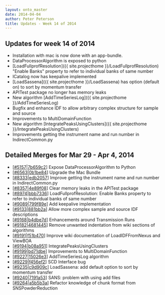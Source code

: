 ```yaml
---
layout: onto_master
date: 2014-04-04
author: Peter Peterson
title: Updates - Week 14 of 2014
---
```

Updates for week 14 of 2014
---------------------------
* Installation with mac is now done with an app-bundle.
* DataProcessorAlgorithm is exposed to python
* [LoadFullprofResolution]({{ site.projecthome }}/LoadFullprofResolution) "Enable Banks" property to refer to individual banks of same number
* ICatalog now has keepalive implemented
* [LoadSassena]({{ site.projecthome }}/LoadSassena) has option (default on) to sort by momentum transfer
* APITest package no longer has memory leaks
* New algorithm [AddTimeSeriesLog]({{ site.projecthome }}/AddTimeSeriesLog)
* Bugfix and enhance IDF to allow arbitrary complex structure for sample and source
* Improvements to MultiDomainFunction
* New algorithm [IntegratePeaksUsingClusters]({{ site.projecthome }}/IntegratePeaksUsingClusters)
* Improvements getting the instrument name and run number in IndirectCommon.py

Detailed Merges for Mar 29 - Apr 4, 2014
----------------------------------------
* \[[#5157](http://trac.mantidproject.org/mantid/ticket/5157)\|[7b659c2](https://github.com/mantidproject/mantid/commit/7b659c2c8e14224822762851e8f15a584c5c7026)\] Expose DataProcessorAlgorithm to Python
* \[[#6563](http://trac.mantidproject.org/mantid/ticket/6563)\|[0b1be84](https://github.com/mantidproject/mantid/commit/0b1be84d5f618be1f937f4e3f2046300e3d31c52)\] Upgrade the Mac Bundle
* \[[#8333](http://trac.mantidproject.org/mantid/ticket/8333)\|[edb2057](https://github.com/mantidproject/mantid/commit/edb20577bf5e3fb766b69f875573feb8de61c8c5)\] Improve getting the instrument name and run number in IndirectCommon.py
* \[[#8357](http://trac.mantidproject.org/mantid/ticket/8357)\|[4e89f08](https://github.com/mantidproject/mantid/commit/4e89f08a33013f4b0628c312f176d500225ea2a4)\] Clear memory leaks in the APITest package
* \[[#8974](http://trac.mantidproject.org/mantid/ticket/8974)\|[bbb7336](https://github.com/mantidproject/mantid/commit/bbb73364b1bb13989501df211b7c1b75af9230fd)\] LoadFullprofResolution: Enable Banks property to refer to individual banks of same number
* \[[#9089](http://trac.mantidproject.org/mantid/ticket/9089)\|[799f89e](https://github.com/mantidproject/mantid/commit/799f89edb4a89b7d53d3e61f33c0b0a5a06ff008)\] Add keepalive implementation
* \[[#9133](http://trac.mantidproject.org/mantid/ticket/9133)\|[881bb2a](https://github.com/mantidproject/mantid/commit/881bb2a23ec590a6ce2653f97874b15b7e0be496)\] Allow more complex sample and source IDF descriptions
* \[[#9168](http://trac.mantidproject.org/mantid/ticket/9168)\|[b4dbe7d](https://github.com/mantidproject/mantid/commit/b4dbe7d1efb664e3e3b26e6b34ae4d5997752a23)\] Enhancements around Transmission Runs
* \[[#9182](http://trac.mantidproject.org/mantid/ticket/9182)\|[4681445](https://github.com/mantidproject/mantid/commit/4681445a1e0f139cb49328c09412a1bc938aaf1f)\] Remove unwanted indentation from wiki sections of algorithms
* \[[#9191](http://trac.mantidproject.org/mantid/ticket/9191)\|[f51b470](https://github.com/mantidproject/mantid/commit/f51b4705a31f48878faecff0f8269eeda253ccc8)\] Improve wiki documentation of LoadIDFFromNexus and ViewBOA
* \[[#9194](http://trac.mantidproject.org/mantid/ticket/9194)\|[b08a951](https://github.com/mantidproject/mantid/commit/b08a9518b2ab93b818703fd179d8adc7f65eb81c)\] IntegratePeaksUsingClusters
* \[[#9199](http://trac.mantidproject.org/mantid/ticket/9199)\|[bd71dbe](https://github.com/mantidproject/mantid/commit/bd71dbe53eb61802a38f7c22577a91d44095b631)\] Improvements to MultiDomainFunction
* \[[#9227](http://trac.mantidproject.org/mantid/ticket/9227)\|[15026e3](https://github.com/mantidproject/mantid/commit/15026e3ec6ab5711e20c4a9c31eb41e90e244ce5)\] AddTimeSeriesLog algorithm
* \[[#9229](http://trac.mantidproject.org/mantid/ticket/9229)\|[f456ef2](https://github.com/mantidproject/mantid/commit/f456ef2e95f49f0ec4a41ef666e143115a113288)\] SCD Interface bug
* \[[#9235](http://trac.mantidproject.org/mantid/ticket/9235)\|[c9d909c](https://github.com/mantidproject/mantid/commit/c9d909cc86f7e9921b0af6a01582cc942d4e9fdd)\] LoadSassena: add default option to sort by momentum transfer
* \[[#9240](http://trac.mantidproject.org/mantid/ticket/9240)\|[7191a53](https://github.com/mantidproject/mantid/commit/7191a538d065904d589c96641ae6adf491a09cb7)\] SANS: problem with using add files
* \[[#9264](http://trac.mantidproject.org/mantid/ticket/9264)\|[a5b5b3a](https://github.com/mantidproject/mantid/commit/a5b5b3a7ad2262ccf782f566d2848cd9e5dac47c)\] Refactor knowledge of chunk format from SNSPowderReduction
